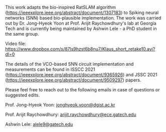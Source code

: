 This work adapts the bio-inspired RatSLAM algorithm (https://ieeexplore.ieee.org/abstract/document/1307183) to Spiking neural networks (SNN) based bio-plausible implementation. The work was carried out by Dr. Jong-Hyeok Yoon at Prof. Arijit Raychowdhury's lab at Georgia Tech and is currently being maintained by Ashwin Lele - a PhD student in the same group. 

Video file: https://www.dropbox.com/s/87ls9hzst6b8nu7/Klaus_short_retake10.avi?dl=0

The details of the VCO-based SNN circuit implementation and measurements can be found in ISSCC 2021 (https://ieeexplore.ieee.org/abstract/document/9365926) and JSSC 2021 (https://ieeexplore.ieee.org/abstract/document/9509297) papers.

Please feel free to reach out to the following emails in case of questions or suggested edits.

Prof. Jong-Hyeok Yoon: jonghyeok.yoon@dgist.ac.kr

Prof. Arijit Raychowdhury: arijit.raychowdhury@ece.gatech.edu

Ashwin Lele: alele9@gatech.edu
